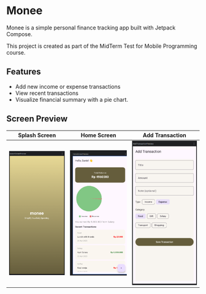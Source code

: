 # Monee

Monee is a simple personal finance tracking app built with Jetpack Compose.

This project is created as part of the MidTerm Test for Mobile Programming course.

## Features

- Add new income or expense transactions
- View recent transactions
- Visualize financial summary with a pie chart.

## Screen Preview

| Splash Screen | Home Screen | Add Transaction |
|:---:|:---:|:---:|
| ![Splash Screen](./assets/spalsh-screen.png) | ![Home Screen](./assets/home-screen.png) | ![Add Transaction](./assets/add-transaction.png) |
